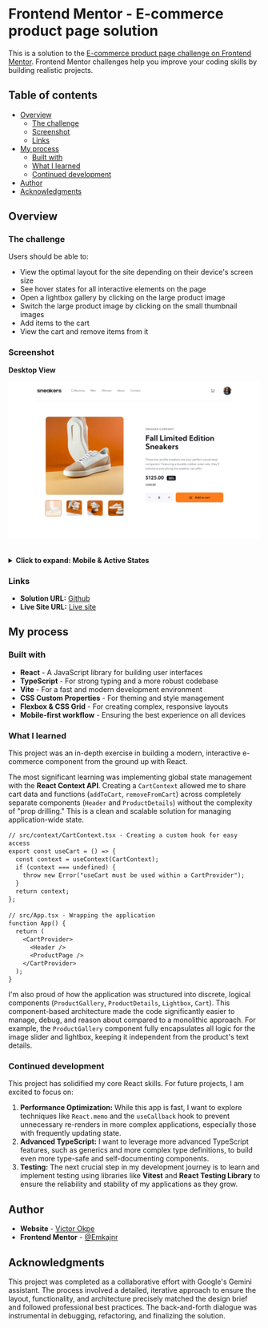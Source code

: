 # Frontend Mentor - E-commerce product page solution

This is a solution to the [E-commerce product page challenge on Frontend Mentor](https://www.frontendmentor.io/challenges/ecommerce-product-page-UPsZ9MJp6). Frontend Mentor challenges help you improve your coding skills by building realistic projects.

## Table of contents

- [Overview](#overview)
  - [The challenge](#the-challenge)
  - [Screenshot](#screenshot)
  - [Links](#links)
- [My process](#my-process)
  - [Built with](#built-with)
  - [What I learned](#what-i-learned)
  - [Continued development](#continued-development)
- [Author](#author)
- [Acknowledgments](#acknowledgments)

## Overview

### The challenge

Users should be able to:

- View the optimal layout for the site depending on their device's screen size
- See hover states for all interactive elements on the page
- Open a lightbox gallery by clicking on the large product image
- Switch the large product image by clicking on the small thumbnail images
- Add items to the cart
- View the cart and remove items from it

### Screenshot

**Desktop View**

![Desktop view of the project](./src/assets/design/desktop-design.jpg)

<br>

<details>
  <summary><strong>Click to expand: Mobile & Active States</strong></summary>
  <br>
  <table>
    <tr>
      <td><img src="./src/assets/design/mobile-design-basket-empty.jpg.jpg" alt="Active State on Mobile" width="375"></td>
      <td><img src="./src/assets/design/mobile-design-basket-filled.jpg" alt="Mobile View with Completed State" width="375"></td>
    </tr>
    <tr>
      <td><img src="./src/assets/design/mobile-menu.jpg" alt="Mobile View with Menu" width="375"></td>
      <td><img src="./src/assets/design/mobile-design.jpg" alt="Mobile View " width="375"></td>
    </tr>
  </table>
</details>

### Links

- **Solution URL:** [Github](https://github.com/Victorbjay/ecomerce-website-victor.git)
- **Live Site URL:** [Live site](https://ecomerce-website-victor.vercel.app/)

## My process

### Built with

- **React** - A JavaScript library for building user interfaces
- **TypeScript** - For strong typing and a more robust codebase
- **Vite** - For a fast and modern development environment
- **CSS Custom Properties** - For theming and style management
- **Flexbox & CSS Grid** - For creating complex, responsive layouts
- **Mobile-first workflow** - Ensuring the best experience on all devices

### What I learned

This project was an in-depth exercise in building a modern, interactive e-commerce component from the ground up with React.

The most significant learning was implementing global state management with the **React Context API**. Creating a `CartContext` allowed me to share cart data and functions (`addToCart`, `removeFromCart`) across completely separate components (`Header` and `ProductDetails`) without the complexity of "prop drilling." This is a clean and scalable solution for managing application-wide state.

```tsx
// src/context/CartContext.tsx - Creating a custom hook for easy access
export const useCart = () => {
  const context = useContext(CartContext);
  if (context === undefined) {
    throw new Error("useCart must be used within a CartProvider");
  }
  return context;
};

// src/App.tsx - Wrapping the application
function App() {
  return (
    <CartProvider>
      <Header />
      <ProductPage />
    </CartProvider>
  );
}
```

I'm also proud of how the application was structured into discrete, logical components (`ProductGallery`, `ProductDetails`, `Lightbox`, `Cart`). This component-based architecture made the code significantly easier to manage, debug, and reason about compared to a monolithic approach. For example, the `ProductGallery` component fully encapsulates all logic for the image slider and lightbox, keeping it independent from the product's text details.

### Continued development

This project has solidified my core React skills. For future projects, I am excited to focus on:

1.  **Performance Optimization:** While this app is fast, I want to explore techniques like `React.memo` and the `useCallback` hook to prevent unnecessary re-renders in more complex applications, especially those with frequently updating state.
2.  **Advanced TypeScript:** I want to leverage more advanced TypeScript features, such as generics and more complex type definitions, to build even more type-safe and self-documenting components.
3.  **Testing:** The next crucial step in my development journey is to learn and implement testing using libraries like **Vitest** and **React Testing Library** to ensure the reliability and stability of my applications as they grow.

## Author

- **Website** - [Victor Okpe](https://github.com/Victorbjay/)
- **Frontend Mentor** - [@Emkajnr](https://www.frontendmentor.io/profile/Emkajnr)

## Acknowledgments

This project was completed as a collaborative effort with Google's Gemini assistant. The process involved a detailed, iterative approach to ensure the layout, functionality, and architecture precisely matched the design brief and followed professional best practices. The back-and-forth dialogue was instrumental in debugging, refactoring, and finalizing the solution.

